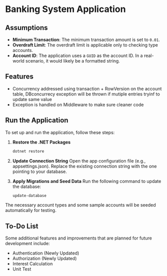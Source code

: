 # Banking System Application

## Assumptions
- **Minimum Transaction**: The minimum transaction amount is set to `0.01`.
- **Overdraft Limit**: The overdraft limit is applicable only to checking type accounts.
- **Account ID**: The application uses a `GUID` as the account ID. In a real-world scenario, it would likely be a formatted string.

## Features 
-  Concurrency addressed using transaction + RowVersion on the account table, DBconcurrecy exception will be thrown if mutiple entries tryinf to update same value
-  Exception is handled on Middleware to make sure cleaner code

## Run the Application

To set up and run the application, follow these steps:

1. **Restore the .NET Packages**
   ```bash
   dotnet restore

2. **Update Connection String**
Open the app configuration file (e.g., appsettings.json).
Replace the existing connection string with the one pointing to your database.

3. **Apply Migrations and Seed Data**
   Run the following command to update the database:
   ```bash
   update-database
The necessary account types and some sample accounts will be seeded automatically for testing.

## To-Do List
Some additional features and improvements that are planned for future development include:

- Authentication (Newly Updated)
- Authorization  (Newly Updated)
- Interest Calculation
- Unit Test

